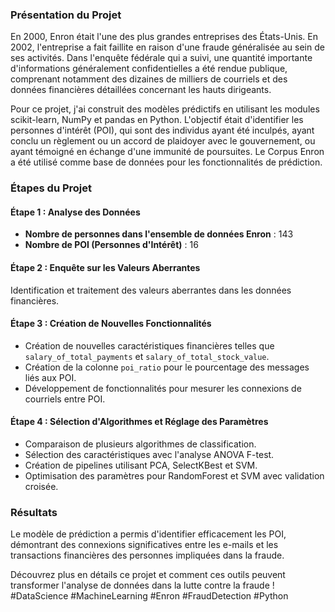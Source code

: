 ### Présentation du Projet

En 2000, Enron était l'une des plus grandes entreprises des États-Unis. En 2002, l'entreprise a fait faillite en raison d'une fraude généralisée au sein de ses activités. Dans l'enquête fédérale qui a suivi, une quantité importante d'informations généralement confidentielles a été rendue publique, comprenant notamment des dizaines de milliers de courriels et des données financières détaillées concernant les hauts dirigeants.

Pour ce projet, j'ai construit des modèles prédictifs en utilisant les modules scikit-learn, NumPy et pandas en Python. L'objectif était d'identifier les personnes d'intérêt (POI), qui sont des individus ayant été inculpés, ayant conclu un règlement ou un accord de plaidoyer avec le gouvernement, ou ayant témoigné en échange d'une immunité de poursuites. Le Corpus Enron a été utilisé comme base de données pour les fonctionnalités de prédiction.

### Étapes du Projet

#### Étape 1 : Analyse des Données
- **Nombre de personnes dans l'ensemble de données Enron** : 143
- **Nombre de POI (Personnes d'Intérêt)** : 16

#### Étape 2 : Enquête sur les Valeurs Aberrantes
Identification et traitement des valeurs aberrantes dans les données financières.

#### Étape 3 : Création de Nouvelles Fonctionnalités
- Création de nouvelles caractéristiques financières telles que `salary_of_total_payments` et `salary_of_total_stock_value`.
- Création de la colonne `poi_ratio` pour le pourcentage des messages liés aux POI.
- Développement de fonctionnalités pour mesurer les connexions de courriels entre POI.

#### Étape 4 : Sélection d'Algorithmes et Réglage des Paramètres
- Comparaison de plusieurs algorithmes de classification.
- Sélection des caractéristiques avec l'analyse ANOVA F-test.
- Création de pipelines utilisant PCA, SelectKBest et SVM.
- Optimisation des paramètres pour RandomForest et SVM avec validation croisée.

### Résultats

Le modèle de prédiction a permis d'identifier efficacement les POI, démontrant des connexions significatives entre les e-mails et les transactions financières des personnes impliquées dans la fraude.

Découvrez plus en détails ce projet et comment ces outils peuvent transformer l'analyse de données dans la lutte contre la fraude ! #DataScience #MachineLearning #Enron #FraudDetection #Python
